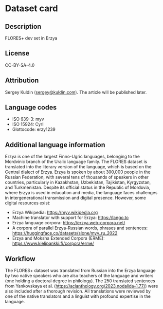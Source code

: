 # Dataset card

## Description

FLORES+ dev set in Erzya

## License

CC-BY-SA-4.0

## Attribution

Sergey Kuldin (sergey@kuldin.com). The article will be published later.

## Language codes

* ISO 639-3: myv
* ISO 15924: Cyrl
* Glottocode: erzy1239

## Additional language information

Erzya is one of the largest Finno-Ugric languages, belonging to the Mordvinic branch of the Uralic language family. The FLORES dataset is translated into the literary version of the language, which is based on the Central dialect of Erzya. Erzya is spoken by about 300,000 people in the Russian Federation, with several tens of thousands of speakers in other countries, particularly in Kazakhstan, Uzbekistan, Tajikistan, Kyrgyzstan, and Turkmenistan. Despite its official status in the Republic of Mordovia, where Erzya is used in education and media, the language faces challenges in intergenerational transmission and digital presence. However, some digital resources exist:

- Erzya Wikipedia: https://myv.wikipedia.org
- Machine translator with support for Erzya: https://lango.to
- Erzya language corpora: https://erzya.web-corpora.net/
- A corpora of parallel Erzya-Russian words, phrases and sentences: https://huggingface.co/datasets/slone/myv_ru_2022
- Erzya and Moksha Extended Corpora (ERME): https://www.kielipankki.fi/corpora/erme/

## Workflow

The FLORES+ dataset was translated from Russian into the Erzya language by two native speakers who are also teachers of the language and writers (one holding a doctoral degree in philology). The 250 translated sentences from Yankovskaya et al. (https://aclanthology.org/2023.nodalida-1.77/) were also included after a thorough revision. All translations were reviewed by one of the native translators and a linguist with profound expertise in the language.
